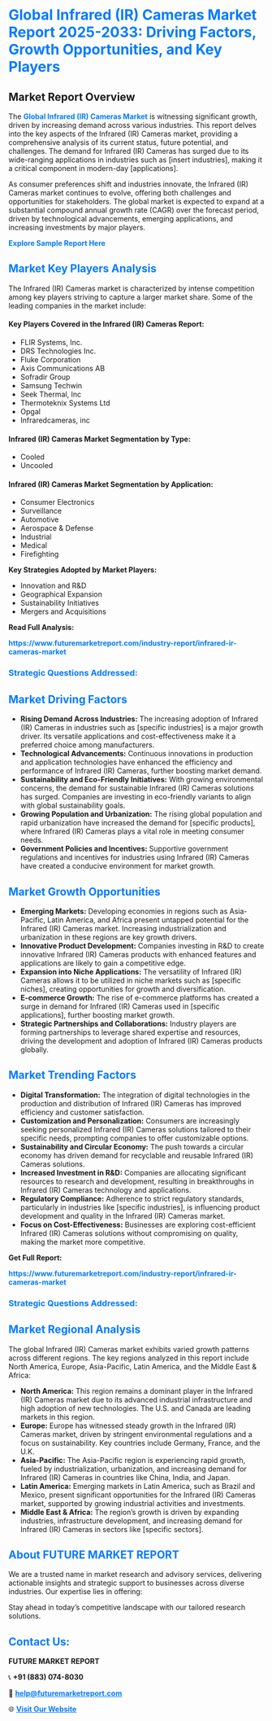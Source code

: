 <h1 style="color: #007BFF;">Global Infrared (IR) Cameras Market Report 2025-2033: Driving Factors, Growth Opportunities, and Key Players</h1>

<section id="overview">
<h2>Market Report Overview</h2>
<p>The <a href="https://www.futuremarketreport.com/industry-report/infrared-ir-cameras-market" style="color: #007BFF; text-decoration: none;"><strong>Global Infrared (IR) Cameras Market</strong></a> is witnessing significant growth, driven by increasing demand across various industries. This report delves into the key aspects of the Infrared (IR) Cameras market, providing a comprehensive analysis of its current status, future potential, and challenges. The demand for Infrared (IR) Cameras has surged due to its wide-ranging applications in industries such as [insert industries], making it a critical component in modern-day [applications].</p>
<p>As consumer preferences shift and industries innovate, the Infrared (IR) Cameras market continues to evolve, offering both challenges and opportunities for stakeholders. The global market is expected to expand at a substantial compound annual growth rate (CAGR) over the forecast period, driven by technological advancements, emerging applications, and increasing investments by major players.</p>
</section>

<section id="overview">
<p><a href="https://www.futuremarketreport.com/request-sample/reportId=46584" style="color: #007BFF; text-decoration: none;"><strong>Explore Sample Report Here</strong></a></p>
</section>

<section id="key-players">
<h2 style="color: #007BFF;">Market Key Players Analysis</h2>
<p>The Infrared (IR) Cameras market is characterized by intense competition among key players striving to capture a larger market share. Some of the leading companies in the market include:</p>
<h4>Key Players Covered in the Infrared (IR) Cameras Report:</h4>
<ul><li>FLIR Systems, Inc.</li><li>DRS Technologies Inc.</li><li>Fluke Corporation</li><li>Axis Communications AB</li><li>Sofradir Group</li><li>Samsung Techwin</li><li>Seek Thermal, Inc</li><li>Thermoteknix Systems Ltd</li><li>Opgal</li><li>Infraredcameras, inc</li></ul>
<h4>Infrared (IR) Cameras Market Segmentation by Type:</h4>
<ul><li>Cooled</li><li>Uncooled</li></ul>

<h4>Infrared (IR) Cameras Market Segmentation by Application:</h4>
<ul><li>Consumer Electronics</li><li>Surveillance</li><li>Automotive</li><li>Aerospace &amp; Defense</li><li>Industrial</li><li>Medical</li><li>Firefighting</li></ul>
<p><strong>Key Strategies Adopted by Market Players:</strong></p>
<ul>
<li>Innovation and R&D</li>
<li>Geographical Expansion</li>
<li>Sustainability Initiatives</li>
<li>Mergers and Acquisitions</li>
</ul>
</section>

<section>
<p><strong>Read Full Analysis: </strong></p><a href="https://www.futuremarketreport.com/industry-report/infrared-ir-cameras-market" style="color: #007BFF; text-decoration: none;"><strong>https://www.futuremarketreport.com/industry-report/infrared-ir-cameras-market</strong></a>
<h3 style="color: #007BFF;">Strategic Questions Addressed:</h3>
</section>

<section id="driving-factors">
<h2 style="color: #007BFF;">Market Driving Factors</h2>
<ul>
<li><strong>Rising Demand Across Industries:</strong> The increasing adoption of Infrared (IR) Cameras in industries such as [specific industries] is a major growth driver. Its versatile applications and cost-effectiveness make it a preferred choice among manufacturers.</li>
<li><strong>Technological Advancements:</strong> Continuous innovations in production and application technologies have enhanced the efficiency and performance of Infrared (IR) Cameras, further boosting market demand.</li>
<li><strong>Sustainability and Eco-Friendly Initiatives:</strong> With growing environmental concerns, the demand for sustainable Infrared (IR) Cameras solutions has surged. Companies are investing in eco-friendly variants to align with global sustainability goals.</li>
<li><strong>Growing Population and Urbanization:</strong> The rising global population and rapid urbanization have increased the demand for [specific products], where Infrared (IR) Cameras plays a vital role in meeting consumer needs.</li>
<li><strong>Government Policies and Incentives:</strong> Supportive government regulations and incentives for industries using Infrared (IR) Cameras have created a conducive environment for market growth.</li>
</ul>
</section>

<section id="growth-opportunities">
<h2 style="color: #007BFF;">Market Growth Opportunities</h2>
<ul>
<li><strong>Emerging Markets:</strong> Developing economies in regions such as Asia-Pacific, Latin America, and Africa present untapped potential for the Infrared (IR) Cameras market. Increasing industrialization and urbanization in these regions are key growth drivers.</li>
<li><strong>Innovative Product Development:</strong> Companies investing in R&D to create innovative Infrared (IR) Cameras products with enhanced features and applications are likely to gain a competitive edge.</li>
<li><strong>Expansion into Niche Applications:</strong> The versatility of Infrared (IR) Cameras allows it to be utilized in niche markets such as [specific niches], creating opportunities for growth and diversification.</li>
<li><strong>E-commerce Growth:</strong> The rise of e-commerce platforms has created a surge in demand for Infrared (IR) Cameras used in [specific applications], further boosting market growth.</li>
<li><strong>Strategic Partnerships and Collaborations:</strong> Industry players are forming partnerships to leverage shared expertise and resources, driving the development and adoption of Infrared (IR) Cameras products globally.</li>
</ul>
</section>

<section id="trending-factors">
<h2 style="color: #007BFF;">Market Trending Factors</h2>
<ul>
<li><strong>Digital Transformation:</strong> The integration of digital technologies in the production and distribution of Infrared (IR) Cameras has improved efficiency and customer satisfaction.</li>
<li><strong>Customization and Personalization:</strong> Consumers are increasingly seeking personalized Infrared (IR) Cameras solutions tailored to their specific needs, prompting companies to offer customizable options.</li>
<li><strong>Sustainability and Circular Economy:</strong> The push towards a circular economy has driven demand for recyclable and reusable Infrared (IR) Cameras solutions.</li>
<li><strong>Increased Investment in R&D:</strong> Companies are allocating significant resources to research and development, resulting in breakthroughs in Infrared (IR) Cameras technology and applications.</li>
<li><strong>Regulatory Compliance:</strong> Adherence to strict regulatory standards, particularly in industries like [specific industries], is influencing product development and quality in the Infrared (IR) Cameras market.</li>
<li><strong>Focus on Cost-Effectiveness:</strong> Businesses are exploring cost-efficient Infrared (IR) Cameras solutions without compromising on quality, making the market more competitive.</li>
</ul>
</section>

<section>
<p><strong>Get Full Report: </strong></p><a href="https://www.futuremarketreport.com/industry-report/infrared-ir-cameras-market" style="color: #007BFF; text-decoration: none;"><strong>https://www.futuremarketreport.com/industry-report/infrared-ir-cameras-market</strong></a>
<h3 style="color: #007BFF;">Strategic Questions Addressed:</h3>
</section>


<section id="regional-analysis">
<h2 style="color: #007BFF;">Market Regional Analysis</h2>
<p>The global Infrared (IR) Cameras market exhibits varied growth patterns across different regions. The key regions analyzed in this report include North America, Europe, Asia-Pacific, Latin America, and the Middle East & Africa:</p>
<ul>
<li><strong>North America:</strong> This region remains a dominant player in the Infrared (IR) Cameras market due to its advanced industrial infrastructure and high adoption of new technologies. The U.S. and Canada are leading markets in this region.</li>
<li><strong>Europe:</strong> Europe has witnessed steady growth in the Infrared (IR) Cameras market, driven by stringent environmental regulations and a focus on sustainability. Key countries include Germany, France, and the U.K.</li>
<li><strong>Asia-Pacific:</strong> The Asia-Pacific region is experiencing rapid growth, fueled by industrialization, urbanization, and increasing demand for Infrared (IR) Cameras in countries like China, India, and Japan.</li>
<li><strong>Latin America:</strong> Emerging markets in Latin America, such as Brazil and Mexico, present significant opportunities for the Infrared (IR) Cameras market, supported by growing industrial activities and investments.</li>
<li><strong>Middle East & Africa:</strong> The region’s growth is driven by expanding industries, infrastructure development, and increasing demand for Infrared (IR) Cameras in sectors like [specific sectors].</li>
</ul>
</section>

<footer>
<h2 style="color: #007BFF;">About FUTURE MARKET REPORT</h2>
<p>We are a trusted name in market research and advisory services, delivering actionable insights and strategic support to businesses across diverse industries. Our expertise lies in offering:</p>

<p>Stay ahead in today’s competitive landscape with our tailored research solutions.</p>

<h2 style="color: #007BFF;">Contact Us:</h2>
<p><strong>FUTURE MARKET REPORT</strong></p>
<p>📞 <strong>+91 (883) 074-8030</strong></p>
<p>📧 <strong><a href="mailto:help@futuremarketreport.com" style="color: #007BFF;">help@futuremarketreport.com</a></strong></p>
<p>🌐 <strong><a href="https://www.futuremarketreport.com/" style="color: #007BFF;">Visit Our Website</a></strong></p>
</footer>